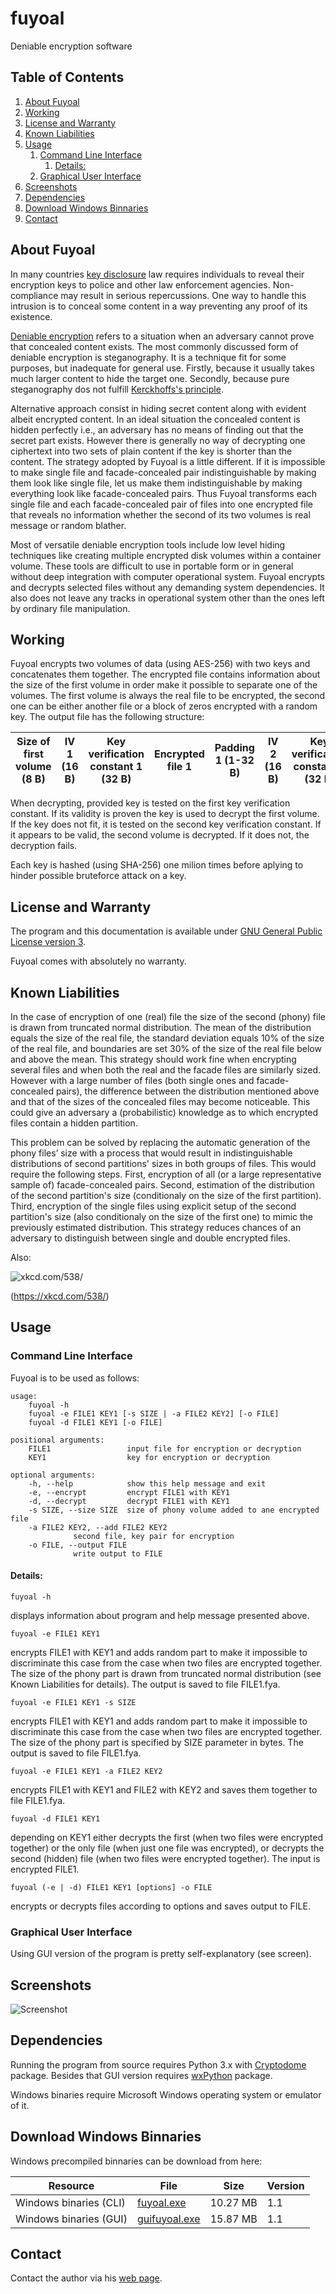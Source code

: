 # fuyoal
Deniable encryption software

## Table of Contents
1. [About Fuyoal](#about-fuyoal)
1. [Working](#working)
1. [License and Warranty](#license-and-warranty)
1. [Known Liabilities](#known-liabilities)
1. [Usage](#usage)
	1. [Command Line Interface](#command-line-interface)
		1.  [Details:](#details)
	1.  [Graphical User Interface](#graphical-user-interface)
1. [Screenshots](#screenshots)
1. [Dependencies](#dependencies)
1. [Download Windows Binnaries](#download-windows-binnaries)
1. [Contact](#contact)


## About Fuyoal

In many countries [key disclosure](https://en.wikipedia.org/wiki/Key_disclosure_law) law requires individuals to reveal their encryption keys to police and other law enforcement agencies. Non-compliance may result in serious repercussions. One way to handle this intrusion is to conceal some content in a way preventing any proof of its existence.

[Deniable encryption](https://en.wikipedia.org/wiki/Deniable_encryption) refers to a situation when an adversary cannot prove that concealed content exists. The most commonly discussed form of deniable encryption is steganography. It is a technique fit for some purposes, but inadequate for general use. Firstly, because it usually takes much larger content to hide the target one. Secondly, because pure steganography dos not fulfill [Kerckhoffs's principle](https://en.wikipedia.org/wiki/Kerckhoffs%27s_principle).

Alternative approach consist in hiding secret content along with evident albeit encrypted content. In an ideal situation the concealed content is hidden perfectly i.e., an adversary has no means of finding out that the secret part exists. However there is generally no way of decrypting one ciphertext into two sets of plain content if the key is shorter than the content. The strategy adopted by Fuyoal is a little different. If it is impossible to make single file and facade-concealed pair indistinguishable by making them look like single file, let us make them indistinguishable by making everything look like facade-concealed pairs. Thus Fuyoal transforms each single file and each facade-concealed pair of files into one encrypted file that reveals no information whether the second of its two volumes is real message or random blather.

Most of versatile deniable encryption tools include low level hiding techniques like creating multiple encrypted disk volumes within a container volume. These tools are difficult to use in portable form or in general without deep integration with computer operational system. Fuyoal encrypts and decrypts selected files without any demanding system dependencies. It also does not leave any tracks in operational system other than the ones left by ordinary file manipulation.

## Working

Fuyoal encrypts two volumes of data (using AES-256) with two keys and concatenates them together. The encrypted file contains information about the size of the first volume in order make it possible to separate one of the volumes. The first volume is always the real file to be encrypted, the second one can be either another file or a block of zeros encrypted with a random key. The output file has the following structure:

| Size of first volume (8 B) | IV 1 (16 B) | Key verification constant 1 (32 B) | Encrypted file 1 | Padding 1 (1-32 B) | IV 2 (16 B) | Key verification constant 2 (32 B) | Encrypted file 2 | Padding 2 (1-32 B) |
|----------------------------|-------------|------------------------------------|------------------|--------------------|-------------|------------------------------------|------------------|--------------------|

When decrypting, provided key is tested on the first key verification constant. If its validity is proven the key is used to decrypt the first volume. If the key does not fit, it is tested on the second key verification constant. If it appears to be valid, the second volume is decrypted. If it does not, the decryption fails.

Each key is hashed (using SHA-256) one milion times before aplying to hinder possible bruteforce attack on a key.

## License and Warranty

The program and this documentation is available under [GNU General Public License version 3](https://opensource.org/licenses/GPL-3.0).

Fuyoal comes with absolutely no warranty.

## Known Liabilities

In the case of encryption of one (real) file the size of the second (phony) file is drawn from truncated normal distribution. The mean of the distribution equals the size of the real file, the standard deviation equals 10% of the size of the real file, and boundaries are set 30% of the size of the real file below and above the mean. This strategy should work fine when encrypting several files and when both the real and the facade files are similarly sized. However with a large number of files (both single ones and facade-concealed pairs), the difference between the distribution mentioned above and that of the sizes of the concealed files may become noticeable. This could give an adversary a (probabilistic) knowledge as to which encrypted files contain a hidden partition.

This problem can be solved by replacing the automatic generation of the phony files’ size with a process that would result in indistinguishable distributions of second partitions' sizes in both groups of files. This would require the following steps. First, encryption of all (or a large representative sample of) facade-concealed pairs. Second, estimation of the distribution of the second partition's size (conditionaly on the size of the first partition). Third, encryption of the single files using explicit setup of the second partition's size (also conditionaly on the size of the first one) to mimic the previously estimated distribution. This strategy reduces chances of an adversary to distinguish between single and double encrypted files.

Also:

![xkcd.com/538/](https://imgs.xkcd.com/comics/security.png)

(https://xkcd.com/538/)

## Usage
### Command Line Interface

Fuyoal is to be used as follows:
```
usage: 
    fuyoal -h
    fuyoal -e FILE1 KEY1 [-s SIZE | -a FILE2 KEY2] [-o FILE]
    fuyoal -d FILE1 KEY1 [-o FILE]

positional arguments:
    FILE1                 input file for encryption or decryption
    KEY1                  key for encryption or decryption

optional arguments:
    -h, --help            show this help message and exit
    -e, --encrypt         encrypt FILE1 with KEY1
    -d, --decrypt         decrypt FILE1 with KEY1
    -s SIZE, --size SIZE  size of phony volume added to ane encrypted file
    -a FILE2 KEY2, --add FILE2 KEY2
			  second file, key pair for encryption
    -o FILE, --output FILE
			  write output to FILE
```
#### Details:
```
fuyoal -h
```
displays information about program and help message presented above.
```
fuyoal -e FILE1 KEY1
```
encrypts FILE1 with KEY1 and adds random part to make it impossible to discriminate this case from the case when two files are encrypted together. The size of the phony part is drawn from truncated normal distribution (see Known Liabilities for details). The output is saved to file FILE1.fya.
```
fuyoal -e FILE1 KEY1 -s SIZE
```
encrypts FILE1 with KEY1 and adds random part to make it impossible to discriminate this case from the case when two files are encrypted together. The size of the phony part is specified by SIZE parameter in bytes. The output is saved to file FILE1.fya.
```
fuyoal -e FILE1 KEY1 -a FILE2 KEY2
```
encrypts FILE1 with KEY1 and FILE2 with KEY2 and saves them together to file FILE1.fya.
```
fuyoal -d FILE1 KEY1
```
depending on KEY1 either decrypts the first (when two files were encrypted together) or the only file (when just one file was encrypted), or decrypts the second (hidden) file (when two files were encrypted together). The input is encrypted FILE1.
```
fuyoal (-e | -d) FILE1 KEY1 [options] -o FILE
```
encrypts or decrypts files according to options and saves output to FILE.

### Graphical User Interface
Using GUI version of the program is pretty self-explanatory (see screen).

## Screenshots
![Screenshot](http://tsmolen.eu/fuyoal/screen.png)

## Dependencies
Running the program from source requires Python 3.x with [Cryptodome](https://pycryptodome.readthedocs.io/en/latest/) package. Besides that GUI version requires [wxPython](https://www.wxpython.org/) package.

Windows binaries require Microsoft Windows operating system or emulator of it.

## Download Windows Binnaries
Windows precompiled binnaries can be download from here:

| Resource               | File                                                             | Size     | Version |
|------------------------|------------------------------------------------------------------|----------|---------|
| Windows binaries (CLI) | [fuyoal.exe](http://tsmolen.eu/fuyoal/download/fuyoal.exe)       | 10.27 MB | 1.1     |
| Windows binaries (GUI) | [guifuyoal.exe](http://tsmolen.eu/fuyoal/download/guifuyoal.exe) | 15.87 MB | 1.1     |

## Contact
Contact the author via his [web page](http://tsmolen.eu/).
